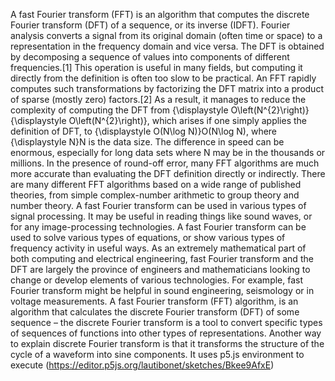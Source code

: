 A fast Fourier transform (FFT) is an algorithm that computes the discrete Fourier transform (DFT) of a sequence, or its inverse (IDFT). Fourier analysis converts a signal from its original domain (often time or space) to a representation in the frequency domain and vice versa. The DFT is obtained by decomposing a sequence of values into components of different frequencies.[1] This operation is useful in many fields, but computing it directly from the definition is often too slow to be practical. An FFT rapidly computes such transformations by factorizing the DFT matrix into a product of sparse (mostly zero) factors.[2] As a result, it manages to reduce the complexity of computing the DFT from {\displaystyle O\left(N^{2}\right)}{\displaystyle O\left(N^{2}\right)}, which arises if one simply applies the definition of DFT, to {\displaystyle O(N\log N)}O(N\log N), where {\displaystyle N}N is the data size. The difference in speed can be enormous, especially for long data sets where N may be in the thousands or millions. In the presence of round-off error, many FFT algorithms are much more accurate than evaluating the DFT definition directly or indirectly. There are many different FFT algorithms based on a wide range of published theories, from simple complex-number arithmetic to group theory and number theory.
A fast Fourier transform can be used in various types of signal processing. It may be useful in reading things like sound waves, or for any image-processing technologies. A fast Fourier transform can be used to solve various types of equations, or show various types of frequency activity in useful ways.
As an extremely mathematical part of both computing and electrical engineering, fast Fourier transform and the DFT are largely the province of engineers and mathematicians looking to change or develop elements of various technologies. For example, fast Fourier transform might be helpful in sound engineering, seismology or in voltage measurements.
A fast Fourier transform (FFT) algorithm, is an algorithm that calculates the discrete Fourier transform (DFT) of some sequence – the discrete Fourier transform is a tool to convert specific types of sequences of functions into other types of representations. Another way to explain discrete Fourier transform is that it transforms the structure of the cycle of a waveform into sine components. It uses p5.js environment to execute (https://editor.p5js.org/lautibonet/sketches/Bkee9AfxE)
